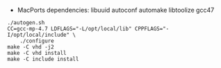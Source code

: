 - MacPorts dependencies: libuuid autoconf automake libtoolize gcc47

```
./autogen.sh
CC=gcc-mp-4.7 LDFLAGS="-L/opt/local/lib" CPPFLAGS="-I/opt/local/include" \
    ./configure
make -C vhd -j2
make -C vhd install
make -C include install
```
